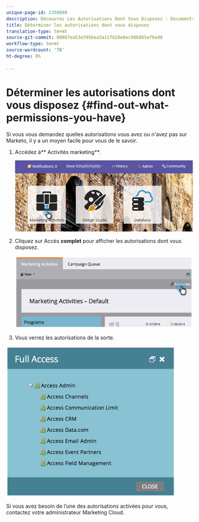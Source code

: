 ```yaml
---
unique-page-id: 2359898
description: Découvrez Les Autorisations Dont Vous Disposez - Documents Marketo - Documentation Sur Les Produits
title: Déterminer les autorisations dont vous disposez
translation-type: tm+mt
source-git-commit: 00887ea53e395bea3a11fd28e0ac98b085ef6ed8
workflow-type: tm+mt
source-wordcount: '78'
ht-degree: 0%

---
```



# Déterminer les autorisations dont vous disposez {#find-out-what-permissions-you-have}

Si vous vous demandez quelles autorisations vous avez ou n&#39;avez pas sur Marketo, il y a un moyen facile pour vous de le savoir.

1. Accédez à** Activités marketing**.

   ![](assets/login-marketing-activities.png)

1. Cliquez sur Accès **complet** pour afficher les autorisations dont vous disposez.

   ![](assets/image2014-9-8-17-3a45-3a13.png)

1. Vous verrez les autorisations de la sorte.

![](assets/image2014-9-8-17-3a45-3a23.png)

Si vous avez besoin de l’une des autorisations activées pour vous, contactez votre administrateur Marketing Cloud.

